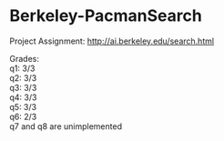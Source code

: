 # Berkeley-PacmanSearch

Project Assignment: http://ai.berkeley.edu/search.html

Grades:
<br> q1: 3/3
<br> q2: 3/3
<br> q3: 3/3
<br> q4: 3/3
<br> q5: 3/3
<br> q6: 2/3
<br> q7 and q8 are unimplemented
